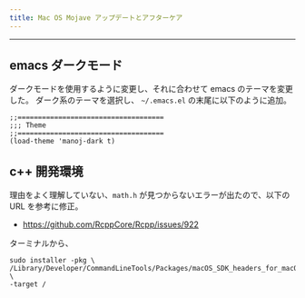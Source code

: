 ```yaml
---
title: Mac OS Mojave アップデートとアフターケア
---
```


-------------------------------------------------------------------------------

## emacs ダークモード ##

ダークモードを使用するように変更し、それに合わせて emacs のテーマを変更した。
ダーク系のテーマを選択し、 `~/.emacs.el` の末尾に以下のように追加。

``` emacs-lisp
;;====================================
;;; Theme
;;====================================
(load-theme 'manoj-dark t)
```

## c++ 開発環境 ##

理由をよく理解していない、`math.h` が見つからないエラーが出たので、以下の URL を参考に修正。

* https://github.com/RcppCore/Rcpp/issues/922

ターミナルから、

``` shell
sudo installer -pkg \
/Library/Developer/CommandLineTools/Packages/macOS_SDK_headers_for_macOS_10.14.pkg \
-target /
```
